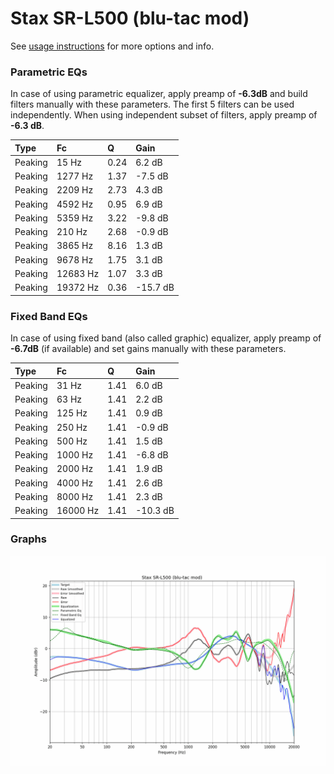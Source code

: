 # Stax SR-L500 (blu-tac mod)
See [usage instructions](https://github.com/jaakkopasanen/AutoEq#usage) for more options and info.

### Parametric EQs
In case of using parametric equalizer, apply preamp of **-6.3dB** and build filters manually
with these parameters. The first 5 filters can be used independently.
When using independent subset of filters, apply preamp of **-6.3 dB**.

| Type    | Fc       |    Q | Gain     |
|:--------|:---------|:-----|:---------|
| Peaking | 15 Hz    | 0.24 | 6.2 dB   |
| Peaking | 1277 Hz  | 1.37 | -7.5 dB  |
| Peaking | 2209 Hz  | 2.73 | 4.3 dB   |
| Peaking | 4592 Hz  | 0.95 | 6.9 dB   |
| Peaking | 5359 Hz  | 3.22 | -9.8 dB  |
| Peaking | 210 Hz   | 2.68 | -0.9 dB  |
| Peaking | 3865 Hz  | 8.16 | 1.3 dB   |
| Peaking | 9678 Hz  | 1.75 | 3.1 dB   |
| Peaking | 12683 Hz | 1.07 | 3.3 dB   |
| Peaking | 19372 Hz | 0.36 | -15.7 dB |

### Fixed Band EQs
In case of using fixed band (also called graphic) equalizer, apply preamp of **-6.7dB**
(if available) and set gains manually with these parameters.

| Type    | Fc       |    Q | Gain     |
|:--------|:---------|:-----|:---------|
| Peaking | 31 Hz    | 1.41 | 6.0 dB   |
| Peaking | 63 Hz    | 1.41 | 2.2 dB   |
| Peaking | 125 Hz   | 1.41 | 0.9 dB   |
| Peaking | 250 Hz   | 1.41 | -0.9 dB  |
| Peaking | 500 Hz   | 1.41 | 1.5 dB   |
| Peaking | 1000 Hz  | 1.41 | -6.8 dB  |
| Peaking | 2000 Hz  | 1.41 | 1.9 dB   |
| Peaking | 4000 Hz  | 1.41 | 2.6 dB   |
| Peaking | 8000 Hz  | 1.41 | 2.3 dB   |
| Peaking | 16000 Hz | 1.41 | -10.3 dB |

### Graphs
![](./Stax%20SR-L500%20(blu-tac%20mod).png)